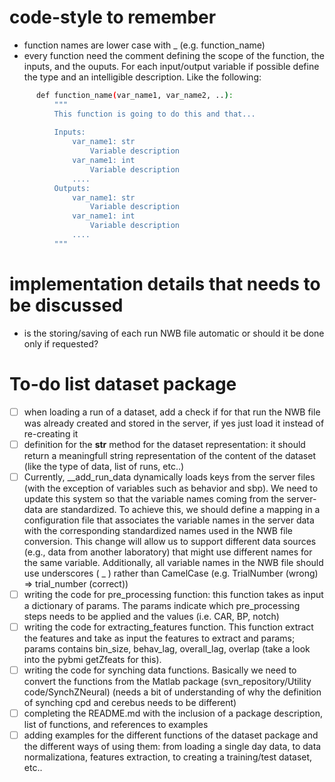 # code-style to remember

- function names are lower case with _ (e.g. function_name)
- every function need the comment defining the scope of the function, the inputs, and the ouputs. For each input/output variable if possible define the type and an intelligible description. Like the following:
```bash
      def function_name(var_name1, var_name2, ..):
          """
          This function is going to do this and that...
    
          Inputs:
              var_name1: str
                  Variable description
              var_name1: int
                  Variable description
              ....
          Outputs:
              var_name1: str
                  Variable description
              var_name1: int
                  Variable description
              ....
          """
```


# implementation details that needs to be discussed

- is the storing/saving of each run NWB file automatic or should it be done only if requested?

# To-do list dataset package

- [ ] when loading a run of a dataset, add a check if for that run the NWB file was already created and stored in the server, if yes just load it instead of re-creating it
- [ ] definition for the __str__ method for the dataset representation: it should return a meaningfull string representation of the content of the dataset (like the type of data, list of runs, etc..)
- [ ] Currently, __add_run_data dynamically loads keys from the server files (with the exception of variables such as behavior and sbp). We need to update this system so that the variable names coming from the server-data are standardized. To achieve this, we should define a mapping in a configuration file that associates the variable names in the server data with the corresponding standardized names used in the NWB file conversion. This change will allow us to support different data sources (e.g., data from another laboratory) that might use different names for the same variable. Additionally, all variable names in the NWB file should use underscores ( _ ) rather than CamelCase (e.g. TrialNumber (wrong) => trial_number (correct))
- [ ] writing the code for pre_processing function: this function takes as input a dictionary of params. The params indicate which pre_processing steps needs to be applied and the values (i.e. CAR, BP, notch)
- [ ] writing the code for extracting_features function. This function extract the features and take as input the features to extract and params; params contains bin_size, behav_lag, overall_lag, overlap (take a look into the pybmi getZfeats for this).
- [ ] writing the code for synching data functions. Basically we need to convert the functions from the Matlab package (svn_repository/Utility code/SynchZNeural) (needs a bit of understanding of why the definition of synching cpd and cerebus needs to be different)
- [ ] completing the README.md with the inclusion of a package description, list of functions, and references to examples
- [ ] adding examples for the different functions of the dataset package and the different ways of using them: from loading a single day data, to data normalizationa, features extraction, to creating a training/test dataset, etc..
